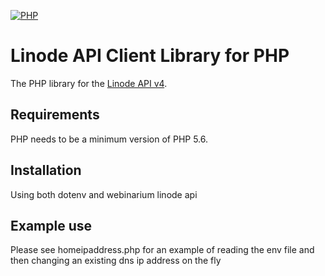 [![PHP](https://img.shields.io/badge/PHP-5.6%2B-blue.svg)](https://secure.php.net/migration56)

# Linode API Client Library for PHP

The PHP library for the [Linode API v4](https://developers.linode.com).

## Requirements

PHP needs to be a minimum version of PHP 5.6.

## Installation

Using both dotenv and webinarium linode api 

## Example use
Please see homeipaddress.php for an example of reading the env file
and then changing an existing dns ip address on the fly
